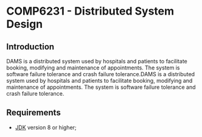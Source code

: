 # COMP6231 - Distributed System Design

## Introduction


DAMS is a distributed system used by hospitals and patients to facilitate booking, modifying and maintenance of appointments. The system is software failure tolerance and crash failure tolerance.DAMS is a distributed system used by hospitals and patients to facilitate booking, modifying and maintenance of appointments. The system is software failure tolerance and crash failure tolerance.

## Requirements 
* [JDK](https://www.oracle.com/java/technologies/downloads/) version 8 or higher;

